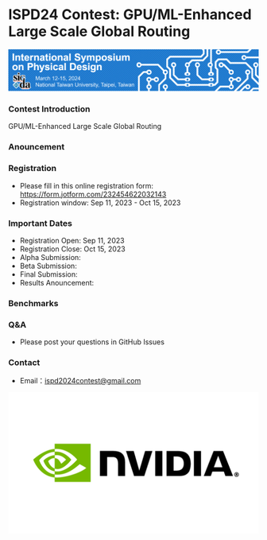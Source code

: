 # ISPD24 Contest: GPU/ML-Enhanced Large Scale Global Routing

<img width="1000" alt="profile" src="etc/ispd_logo.png">

### Contest Introduction

GPU/ML-Enhanced Large Scale Global Routing

### Anouncement

### Registration

- Please fill in this online registration form: https://form.jotform.com/232454622032143
- Registration window: Sep 11, 2023 - Oct 15, 2023

### Important Dates

- Registration Open: Sep 11, 2023
- Registration Close: Oct 15, 2023
- Alpha Submission:
- Beta Submission:
- Final Submission:
- Results Anouncement:

### Benchmarks

### Q&A

- Please post your questions in GitHub Issues

### Contact

- Email：ispd2024contest@gmail.com

<img width="800" alt="profile" src="etc/nvidia_logo.png">
